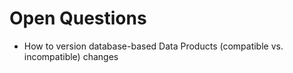 # Open Questions

 * How to version database-based Data Products (compatible vs. incompatible) changes 
